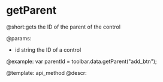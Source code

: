 getParent
=============

@short:gets the ID of the parent of the control

@params:
- id 		string		 the ID of a control




@example:
var parentId = toolbar.data.getParent("add_btn");

@template: api_method
@descr: